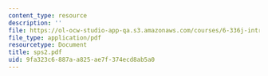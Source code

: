 ```yaml
---
content_type: resource
description: ''
file: https://ol-ocw-studio-app-qa.s3.amazonaws.com/courses/6-336j-introduction-to-numerical-simulation-sma-5211-fall-2003/9fa323c6887aa825ae7f374ecd8ab5a0_sps2.pdf
file_type: application/pdf
resourcetype: Document
title: sps2.pdf
uid: 9fa323c6-887a-a825-ae7f-374ecd8ab5a0
---
```

